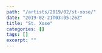 ```yaml
---
path: "/artists/2019/02/st-xose/"
date: "2019-02-21T03:05:26Z"
title: "St. Xose"
categories: []
tags: []
excerpt: ""
---
```


